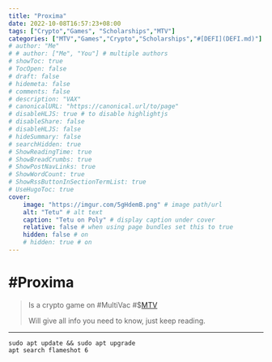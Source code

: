 ```yaml
---
title: "Proxima"
date: 2022-10-08T16:57:23+08:00
tags: ["Crypto","Games", "Scholarships","MTV"]
categories: ["MTV","Games","Crypto","Scholarships","#[DEFI](DEFI.md)"]
# author: "Me"
# # author: ["Me", "You"] # multiple authors
# showToc: true
# TocOpen: false
# draft: false
# hidemeta: false
# comments: false
# description: "VAX"
# canonicalURL: "https://canonical.url/to/page"
# disableHLJS: true # to disable highlightjs
# disableShare: false
# disableHLJS: false
# hideSummary: false
# searchHidden: true
# ShowReadingTime: true
# ShowBreadCrumbs: true
# ShowPostNavLinks: true
# ShowWordCount: true
# ShowRssButtonInSectionTermList: true
# UseHugoToc: true
cover:
    image: "https://imgur.com/5gHdemB.png" # image path/url
    alt: "Tetu" # alt text
    caption: "Tetu on Poly" # display caption under cover
    relative: false # when using page bundles set this to true
    hidden: false # on
    # hidden: true # on
---
```

# #Proxima
> Is a crypto game on #MultiVac #$[MTV](MTV.md) 
> 
> Will give all info you need to know, just keep reading.

<div>
<hr>

```
sudo apt update && sudo apt upgrade
apt search flameshot 6
```